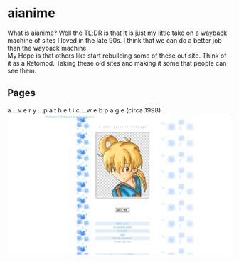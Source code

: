 # aianime

What is aianime? Well the TL;DR is that it is just my little take on a wayback machine of sites I loved in the late 90s. I think that we can do a better job than the wayback machine.
<br>
My Hope is that others like start rebuilding some of these out site. Think of it as a Retomod. Taking these old sites and making it some that people can see them.

## Pages
a ...v e r y ...p a t h e t i c ...w e b p a g e  (circa 1998)
<img src=foam.simplenet.com-1998.png>
